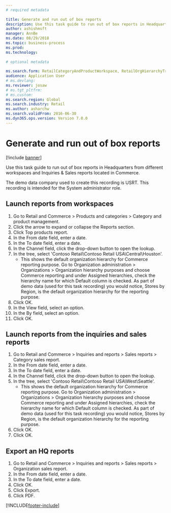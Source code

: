 ```yaml
--- 
# required metadata 
 
title: Generate and run out of box reports
description: Use this task guide to run out of box reports in Headquarters from different workspaces and Inquiries & Sales reports located in Commerce. 
author: ashishmsft
manager: AnnBe 
ms.date: 08/29/2018
ms.topic: business-process 
ms.prod:  
ms.technology:  
 
# optional metadata 
 
ms.search.form: RetailCategoryAndProductWorkspace, RetailOrgHierarchyTreeLookup, SrsReportViewerForm   
audience: Application User 
# ms.devlang:  
ms.reviewer: josaw
# ms.tgt_pltfrm:  
# ms.custom:  
ms.search.region: Global
ms.search.industry: Retail
ms.author: asharchw
ms.search.validFrom: 2016-06-30 
ms.dyn365.ops.version: Version 7.0.0 
---
```

# Generate and run out of box reports

[!include [banner](../includes/banner.md)]

Use this task guide to run out of box reports in Headquarters from different workspaces and Inquiries & Sales reports located in Commerce.

The demo data company used to create this recording is USRT. This recording is intended for the System administrator role.

## Launch reports from workspaces
1. Go to Retail and Commerce > Products and categories > Category and product management.
2. Click the arrow to expand or collapse the Reports section.
3. Click Top products report.
4. In the From date field, enter a date.
5. In the To date field, enter a date.
6. In the Channel field, click the drop-down button to open the lookup.
7. In the tree, select 'Contoso Retail\Contoso Retail USA\Central\Houston'.
    * This shows the default organization hierarchy for Commerce reporting purpose.   Go to Organization administration > Organizations > Organization hierarchy purposes and choose Commerce reporting and under Assigned hierarchies, check the hierarchy name for which Default column is checked. As part of demo data (used for this task recording) you would notice, Stores by Region, is the default organization hierarchy for the reporting purpose.     
8. Click OK.
9. In the View field, select an option.
10. In the By field, select an option.
11. Click OK.

## Launch reports from the inquiries and sales reports
1. Go to Retail and Commerce > Inquiries and reports > Sales reports > Category sales report.
2. In the From date field, enter a date.
3. In the To date field, enter a date.
4. In the Channel field, click the drop-down button to open the lookup.
5. In the tree, select 'Contoso Retail\Contoso Retail USA\West\Seattle'.
    * This shows the default organization hierarchy for Commerce reporting purpose. Go to Organization administration > Organizations > Organization hierarchy purposes and choose Commerce reporting and under Assigned hierarchies, check the hierarchy name for which Default column is checked. As part of demo data (used for this task recording) you would notice, Stores by Region, is the default organization hierarchy for the reporting purpose.     
6. Click OK.
7. Click OK.

## Export an HQ reports
1. Go to Retail and Commerce > Inquiries and reports > Sales reports > Organization sales report.
2. In the From date field, enter a date.
3. In the To date field, enter a date.
4. Click OK.
5. Click Export.
6. Click PDF.



[!INCLUDE[footer-include](../../includes/footer-banner.md)]